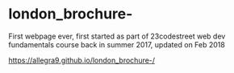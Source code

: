 # london_brochure-
First webpage ever, first started as part of 23codestreet web dev fundamentals course back in summer 2017, updated on Feb 2018

https://allegra9.github.io/london_brochure-/

